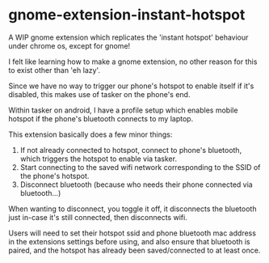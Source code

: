 # gnome-extension-instant-hotspot
A WIP gnome extension which replicates the 'instant hotspot' behaviour under chrome os, except for gnome!

I felt like learning how to make a gnome extension, no other reason for this to exist other than 'eh lazy'.

Since we have no way to trigger our phone's hotspot to enable itself if it's disabled, this makes use of tasker on the phone's end.

Within tasker on android, I have a profile setup which enables mobile hotspot if the phone's bluetooth connects to my laptop.

This extension basically does a few minor things:
1. If not already connected to hotspot, connect to phone's bluetooth, which triggers the hotspot to enable via tasker.
2. Start connecting to the saved wifi network corresponding to the SSID of the phone's hotspot.
3. Disconnect bluetooth (because who needs their phone connected via bluetooth...)

When wanting to disconnect, you toggle it off, it disconnects the bluetooth just in-case it's still connected, then disconnects wifi.

Users will need to set their hotspot ssid and phone bluetooth mac address in the extensions settings before using, and also ensure that bluetooth is paired, and the hotspot has already been saved/connected to at least once.